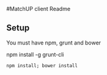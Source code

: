 #MatchUP client Readme

## Setup
You must have npm, grunt and bower

npm install -g grunt-cli


	npm install; bower install